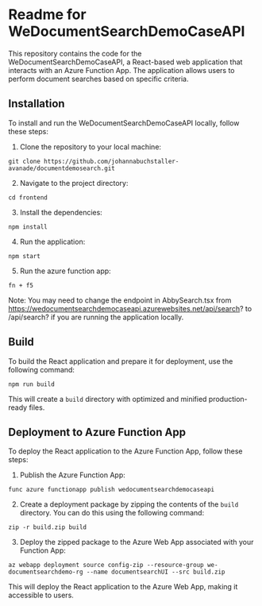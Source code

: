 # Readme for WeDocumentSearchDemoCaseAPI

This repository contains the code for the WeDocumentSearchDemoCaseAPI, a React-based web application that interacts with an Azure Function App. The application allows users to perform document searches based on specific criteria.

## Installation

To install and run the WeDocumentSearchDemoCaseAPI locally, follow these steps:

1. Clone the repository to your local machine:
```
git clone https://github.com/johannabuchstaller-avanade/documentdemosearch.git
```

2. Navigate to the project directory:
```
cd frontend
```

3. Install the dependencies:
```
npm install
```

4. Run the application:
```
npm start
```

5. Run the azure function app:
```
fn + f5
```

Note: You may need to change the endpoint in AbbySearch.tsx from https://wedocumentsearchdemocaseapi.azurewebsites.net/api/search?
to /api/search? if you are running the application locally.

## Build

To build the React application and prepare it for deployment, use the following command:
```
npm run build
```


This will create a `build` directory with optimized and minified production-ready files.

## Deployment to Azure Function App

To deploy the React application to the Azure Function App, follow these steps:

1. Publish the Azure Function App:
```
func azure functionapp publish wedocumentsearchdemocaseapi
```


2. Create a deployment package by zipping the contents of the `build` directory. You can do this using the following command:

```	
zip -r build.zip build
```

3. Deploy the zipped package to the Azure Web App associated with your Function App:

```
az webapp deployment source config-zip --resource-group we-documentsearchdemo-rg --name documentsearchUI --src build.zip
```


This will deploy the React application to the Azure Web App, making it accessible to users.

